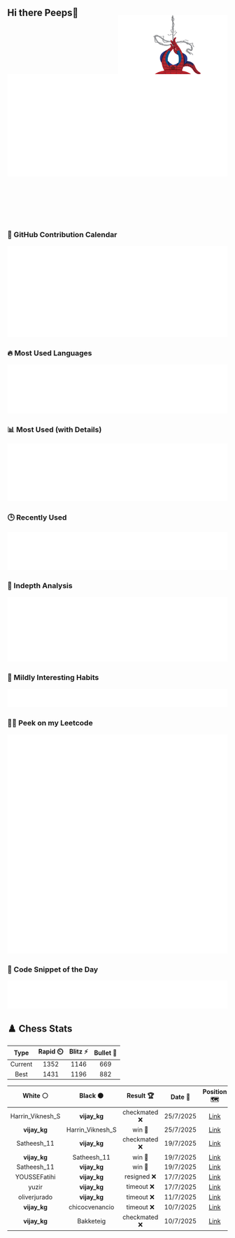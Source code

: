 ## Hi there Peeps👋

<p style="text-align: right; margin-top: -40px; position: relative; top: 15px;">
  <img src="./assets/spidertocat.png" width="250" height="250" alt="Spider-Ham swinging" align="right">
</p>

<div style="position: relative; width: 100%; height: auto;">
  <img src="./metrics.classic.svg" alt="Metrics" style="position: relative; top: -100px; left: 0; z-index: 1; display: block;">
</div>

### 📅 GitHub Contribution Calendar

![Half-year](./metrics.plugin.isocalendar.svg)

### 🔥 Most Used Languages
![Most Used](metrics.plugin.languages.svg)

### 📊 Most Used (with Details)
![Most Used Details](metrics.plugin.languages.details.svg)

### 🕒 Recently Used
![Recently Used](metrics.plugin.languages.recent.svg)

### 📌 Indepth Analysis
![Indepth](metrics.plugin.languages.indepth.svg)

### 🧠 Mildly Interesting Habits

![Habits Facts](./metrics.plugin.habits.facts.svg)

### 🧑‍💻 Peek on my Leetcode 

![LeetCode Stats](metrics.plugin.leetcode.svg)

### 📝 Code Snippet of the Day

![Code Snippet](./metrics.plugin.code.svg)

## ♟️ Chess Stats

<!--START_SECTION:chessStats-->
<!-- Automatically generated with https://github.com/Balastrong/chess-stats-action -->

| Type | Rapid ⏲️ | Blitz ⚡ | Bullet 🔫 |
|:---:|:---:|:---:|:---:|
| Current | 1352 | 1146 | 669 |
| Best | 1431 | 1196 | 882 |

| White ⚪ | Black ⚫ | Result 🏆 | Date 📅 | Position 🗺️ | Type 🕕 |
|:---:|:---:|:---:|:---:|:---:|:---:|
| Harrin_Viknesh_S | **vijay_kg** | checkmated ❌ | 25/7/2025 | <a href="http://www.ee.unb.ca/cgi-bin/tervo/fen.pl?select=7R/5pp1/5q1p/p5k1/6Q1/5PPK/7P/8 b - - 10 43">Link</a> | Blitz |
| **vijay_kg** | Harrin_Viknesh_S | win 🥇 | 25/7/2025 | <a href="http://www.ee.unb.ca/cgi-bin/tervo/fen.pl?select=Rk6/4R3/1N6/p6p/1p6/P7/1P3PPP/6K1 b - - 1 40">Link</a> | Blitz |
| Satheesh_11 | **vijay_kg** | checkmated ❌ | 19/7/2025 | <a href="http://www.ee.unb.ca/cgi-bin/tervo/fen.pl?select=r2q1r1k/6Q1/4pn1B/p1bp4/8/2P5/PP2bPPP/R4RK1 b - - 2 19">Link</a> | Bullet |
| **vijay_kg** | Satheesh_11 | win 🥇 | 19/7/2025 | <a href="http://www.ee.unb.ca/cgi-bin/tervo/fen.pl?select=1q3r2/1p3pk1/p1n3n1/3N1b2/Q1B5/7P/PPP2PP1/2KRR3 b - - 7 25">Link</a> | Bullet |
| Satheesh_11 | **vijay_kg** | win 🥇 | 19/7/2025 | <a href="http://www.ee.unb.ca/cgi-bin/tervo/fen.pl?select=3r2k1/5rp1/7p/p1p5/1n6/1P6/P1P1RPPP/q5K1 w - - 0 23">Link</a> | Bullet |
| YOUSSEFatihi | **vijay_kg** | resigned ❌ | 17/7/2025 | <a href="http://www.ee.unb.ca/cgi-bin/tervo/fen.pl?select=5k2/2r1bp2/R3p2p/5p2/2P5/1P4P1/P1K4P/3R4 b - - 0 34">Link</a> | Blitz |
| yuzir | **vijay_kg** | timeout ❌ | 17/7/2025 | <a href="http://www.ee.unb.ca/cgi-bin/tervo/fen.pl?select=8/8/p2N4/2PK1R1r/1P4kP/P7/8/8 b - - 0 48">Link</a> | Blitz |
| oliverjurado | **vijay_kg** | timeout ❌ | 11/7/2025 | <a href="http://www.ee.unb.ca/cgi-bin/tervo/fen.pl?select=2k2r2/ppbn2pQ/2p2rp1/8/3P4/2PB1P2/PP4PP/4R1K1 b - - 0 23">Link</a> | Blitz |
| **vijay_kg** | chicocvenancio | timeout ❌ | 10/7/2025 | <a href="http://www.ee.unb.ca/cgi-bin/tervo/fen.pl?select=8/4r2p/5p2/8/1p1b2PP/1P1kNK2/P3RP2/8 w - - 2 41">Link</a> | Blitz |
| **vijay_kg** | Bakketeig | checkmated ❌ | 10/7/2025 | <a href="http://www.ee.unb.ca/cgi-bin/tervo/fen.pl?select=2r3k1/5p1p/p3p1p1/3p4/P1b1n1R1/5Q2/5PPP/4q1K1 w - - 0 31">Link</a> | Blitz |

<!--END_SECTION:chessStats-->
